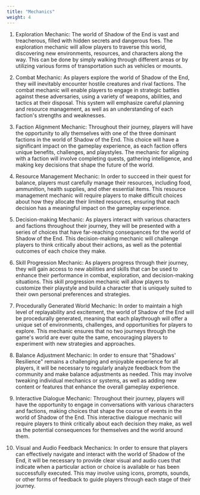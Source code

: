 ```yaml
---
title: "Mechanics"
weight: 4
---
```



1. Exploration Mechanic: The world of Shadow of the End is vast and treacherous, filled with hidden secrets and
   dangerous foes. The exploration mechanic will allow players to traverse this world, discovering new environments,
   resources, and characters along the way. This can be done by simply walking through different areas or by utilizing
   various forms of transportation such as vehicles or mounts.

2. Combat Mechanic: As players explore the world of Shadow of the End, they will inevitably encounter hostile creatures
   and rival factions. The combat mechanic will enable players to engage in strategic battles against these adversaries,
   using a variety of weapons, abilities, and tactics at their disposal. This system will emphasize careful planning and
   resource management, as well as an understanding of each faction's strengths and weaknesses.

3. Faction Alignment Mechanic: Throughout their journey, players will have the opportunity to ally themselves with one
   of the three dominant factions in the world of Shadow of the End. This choice will have a significant impact on the
   gameplay experience, as each faction offers unique benefits, challenges, and playstyles. The mechanic for aligning
   with a faction will involve completing quests, gathering intelligence, and making key decisions that shape the future
   of the world.

4. Resource Management Mechanic: In order to succeed in their quest for balance, players must carefully manage their
   resources, including food, ammunition, health supplies, and other essential items. This resource management mechanic
   will require players to make difficult choices about how they allocate their limited resources, ensuring that each
   decision has a meaningful impact on the gameplay experience.

5. Decision-making Mechanic: As players interact with various characters and factions throughout their journey, they
   will be presented with a series of choices that have far-reaching consequences for the world of Shadow of the End.
   This decision-making mechanic will challenge players to think critically about their actions, as well as the
   potential outcomes of each choice they make.

6. Skill Progression Mechanic: As players progress through their journey, they will gain access to new abilities and
   skills that can be used to enhance their performance in combat, exploration, and decision-making situations. This
   skill progression mechanic will allow players to customize their playstyle and build a character that is uniquely
   suited to their own personal preferences and strategies.

7. Procedurally Generated World Mechanic: In order to maintain a high level of replayability and excitement, the world
   of Shadow of the End will be procedurally generated, meaning that each playthrough will offer a unique set of
   environments, challenges, and opportunities for players to explore. This mechanic ensures that no two journeys
   through the game's world are ever quite the same, encouraging players to experiment with new strategies and
   approaches.

8. Balance Adjustment Mechanic: In order to ensure that "Shadows' Resilience" remains a challenging and enjoyable
   experience for all players, it will be necessary to regularly analyze feedback from the community and make balance
   adjustments as needed. This may involve tweaking individual mechanics or systems, as well as adding new content or
   features that enhance the overall gameplay experience.

9. Interactive Dialogue Mechanic: Throughout their journey, players will have the opportunity to engage in conversations
   with various characters and factions, making choices that shape the course of events in the world of Shadow of the
   End. This interactive dialogue mechanic will require players to think critically about each decision they make, as
   well as the potential consequences for themselves and the world around them.

10. Visual and Audio Feedback Mechanics: In order to ensure that players can effectively navigate and interact with the
    world of Shadow of the End, it will be necessary to provide clear visual and audio cues that indicate when a
    particular action or choice is available or has been successfully executed. This may involve using icons, prompts,
    sounds, or other forms of feedback to guide players through each stage of their journey.

